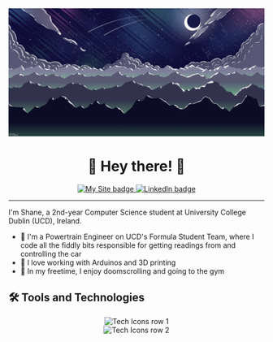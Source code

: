 <div id="Header-Badges" align="center">
  <img src="images/banner.jpg" alt="Banner'">
  <h1>👋 Hey there! 👋</h1>
  <a href="https://lemon-meadow-024350e1e.4.azurestaticapps.net/">
    <img src="https://img.shields.io/badge/My_Site-lemon%20meadow?style=for-the-badge&logo=appveyor&logoColor=white" alt="My Site badge"/>
  </a>
  <a href="https://www.linkedin.com/in/shane-whelan-364988291/">
    <img src="https://img.shields.io/badge/LinkedIn-blue?style=for-the-badge&logo=linkedin&logoColor=white" alt="LinkedIn badge"/>
  </a>
</div>

---

I'm Shane, a 2nd-year Computer Science student at University College Dublin (UCD), Ireland.
* 🚗 I'm a Powertrain Engineer on UCD's Formula Student Team, where I code all the fiddly bits responsible for getting readings from and controlling the car
* 🚀 I love working with Arduinos and 3D printing
* 🎨 In my freetime, I enjoy doomscrolling and going to the gym


## 🛠️ Tools and Technologies

<div align="center">
  <img src="https://skillicons.dev/icons?i=py,java,c,cpp,js,html,css,arduino,azure,github" alt="Tech Icons row 1"/>
  <br>
  <img src="https://skillicons.dev/icons?i=latex,mysql,notion,ps,raspberrypi,sublime,vscode" alt="Tech Icons row 2"/>
</div>

